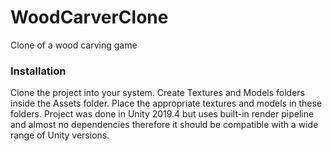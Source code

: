 # WoodCarverClone
Clone of a wood carving game

### Installation

Clone the project into your system. Create Textures and Models folders inside the Assets folder. Place the appropriate textures and models in these folders. Project was done in Unity 2019.4 but uses built-in render pipeline and almost no dependencies therefore it should be compatible with a wide range of Unity versions.
